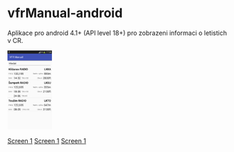 # vfrManual-android

Aplikace pro android 4.1+ (API level 18+) pro zobrazeni informaci o letistich v CR.

<img src="https://raw.githubusercontent.com/ibisek/vfrManual-android/master/propaganda/vfr-manual1.png" width="100" height="177" >

[Screen 1](propaganda/vfr-manual1.png)
[Screen 1](propaganda/vfr-manual1.png)
[Screen 1](propaganda/vfr-manual2.png)
